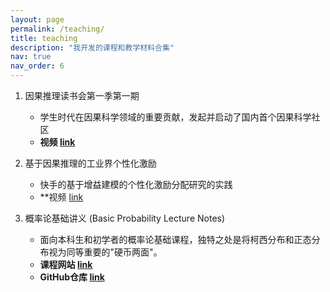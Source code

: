 ```yaml
---
layout: page
permalink: /teaching/
title: teaching
description: "我开发的课程和教学材料合集"
nav: true
nav_order: 6
---
```


1. 因果推理读书会第一季第一期

   - 学生时代在因果科学领域的重要贡献，发起并启动了国内首个因果科学社区
   - **视频 [link](https://pattern.swarma.org/study_group_issue/5)**

2. 基于因果推理的工业界个性化激励

   - 快手的基于增益建模的个性化激励分配研究的实践
   - \*\*视频 [link](https://pattern.swarma.org/study_group_issue/212)

3. 概率论基础讲义 (Basic Probability Lecture Notes)
   - 面向本科生和初学者的概率论基础课程，独特之处是将柯西分布和正态分布视为同等重要的"硬币两面"。
   - **课程网站 [link](https://1587causalai.github.io/BasicProbabilityLectureNotes/#/)**
   - **GitHub仓库 [link](https://github.com/1587causalai/BasicProbabilityLectureNotes)**
